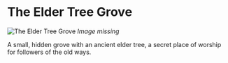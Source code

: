 # The Elder Tree Grove

![The Elder Tree Grove](../../assets/buildings/elder_tree_grove.png)
*Image missing*

A small, hidden grove with an ancient elder tree, a secret place of worship for followers of the old ways.

